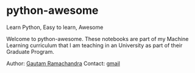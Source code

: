 # python-awesome
Learn Python, Easy to learn, Awesome

Welcome to python-awesome. These notebooks are part of my Machine Learning curriculum that I am teaching in an University as part of their Graduate Program. 

Author: [Gautam Ramachandra](http://gautam1858.github.io) 
Contact: [gmail](gautamrbharadwaj@gmail.com)
